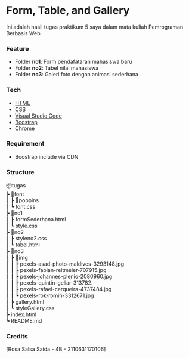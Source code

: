 # Form, Table, and Gallery

Ini adalah hasil tugas praktikum 5 saya dalam mata kuliah Pemrograman Berbasis Web.

### Feature

* Folder **no1**: Form pendafataran mahasiswa baru
* Folder **no2**: Tabel nilai mahasiswa
* Folder **no3**: Galeri foto dengan animasi sederhana

### Tech
 
- [HTML](https://developer.mozilla.org/en-US/docs/Web/HTML)
- [CSS](https://developer.mozilla.org/en-US/docs/Web/CSS)
- [Visual Studio Code](https://code.visualstudio.com/)
- [Boostrap](https://getbootstrap.com/)
- [Chrome](https://www.google.com/chrome/)
  
### Requirement

* Boostrap include via CDN

### Structure

📦tugas  
 ┣ 📂font  
 ┃ ┣ 📂poppins  
 ┃ ┗ font.css  
 ┣ 📂no1  
 ┃ ┣ formSederhana.html  
 ┃ ┗ style.css  
 ┣ 📂no2  
 ┃ ┣ styleno2.css  
 ┃ ┗ tabel.html  
 ┣ 📂no3  
 ┃ ┣ 📂img  
 ┃ ┃ ┣ pexels-asad-photo-maldives-3293148.jpg  
 ┃ ┃ ┣ pexels-fabian-reitmeier-707915.jpg  
 ┃ ┃ ┣ pexels-johannes-plenio-2080960.jpg  
 ┃ ┃ ┣ pexels-quintin-gellar-313782.  
 ┃ ┃ ┣ pexels-rafael-cerqueira-4737484.jpg  
 ┃ ┃ ┗ pexels-rok-romih-3312671.jpg  
 ┃ ┣ gallery.html  
 ┃ ┗ styleGallery.css  
 ┣ index.html  
 ┗ README.md

### Credits

[Rosa Salsa Saida - 4B - 2110631170106]
